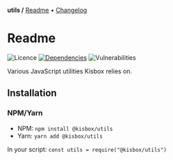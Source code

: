 **utils /**
[Readme](https://github.com/kisbox/utils/blob/master/README.md)
• [Changelog](https://github.com/kisbox/utils/blob/master/CHANGELOG.md)

# Readme

![Licence](https://img.shields.io/github/license/kisbox/utils.svg)
[![Dependencies](https://badgen.net/david/dep/kisbox/utils)](https://david-dm.org/kisbox/utils)
![Vulnerabilities](https://snyk.io/test/npm/@kisbox/utils/badge.svg)

Various JavaScript utilities Kisbox relies on.

## Installation

### NPM/Yarn

- NPM: `npm install @kisbox/utils`
- Yarn: `yarn add @kisbox/utils`

In your script: `const utils = require("@kisbox/utils")`
